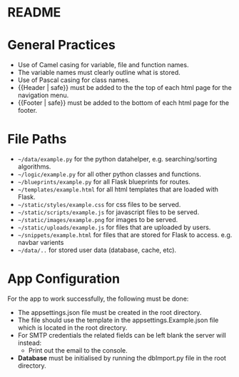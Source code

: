 # README

# **General Practices**
- Use of Camel casing for variable, file and function names.
- The variable names must clearly outline what is stored.
- Use of Pascal casing for class names.
- {{Header | safe}} must be added to the the top of each html page for the navigation menu.
- {{Footer | safe}} must be added to the bottom of each html page for the footer.

# **File Paths**
- `~/data/example.py` for the python datahelper, e.g. searching/sorting algorithms.
- `~/logic/example.py` for all other python classes and functions.
- `~/blueprints/example.py` for all Flask blueprints for routes.
- `~/templates/example.html` for all html templates that are loaded with Flask.
- `~/static/styles/example.css` for css files to be served.
- `~/static/scripts/example.js` for javascript files to be served.
- `~/static/images/example.png` for images to be served.
- `~/static/uploads/example.js` for files that are uploaded by users.
- `~/snippets/example.html` for files that are stored for Flask to access. e.g. navbar varients
- `~/data/..` for stored user data (database, cache, etc).

# **App Configuration**
For the app to work successfully, the following must be done:
- The appsettings.json file must be created in the root directory.
- The file should use the template in the appsettings.Example.json file which is located in the root directory.
- For SMTP credentials the related fields can be left blank the server will instead:
  - Print out the email to the console.
- **Database** must be initialised by running the dbImport.py file in the root directory.


